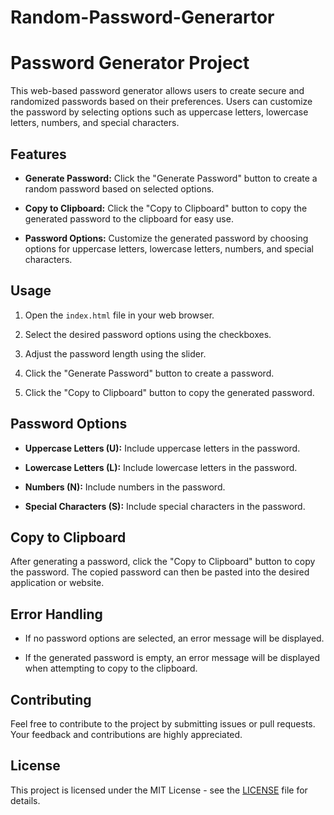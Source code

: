 # Random-Password-Generartor
# Password Generator Project

This web-based password generator allows users to create secure and randomized passwords based on their preferences. Users can customize the password by selecting options such as uppercase letters, lowercase letters, numbers, and special characters.

## Features

- **Generate Password:** Click the "Generate Password" button to create a random password based on selected options.

- **Copy to Clipboard:** Click the "Copy to Clipboard" button to copy the generated password to the clipboard for easy use.

- **Password Options:** Customize the generated password by choosing options for uppercase letters, lowercase letters, numbers, and special characters.

## Usage

1. Open the `index.html` file in your web browser.

2. Select the desired password options using the checkboxes.

3. Adjust the password length using the slider.

4. Click the "Generate Password" button to create a password.

5. Click the "Copy to Clipboard" button to copy the generated password.

## Password Options

- **Uppercase Letters (U):** Include uppercase letters in the password.

- **Lowercase Letters (L):** Include lowercase letters in the password.

- **Numbers (N):** Include numbers in the password.

- **Special Characters (S):** Include special characters in the password.

## Copy to Clipboard

After generating a password, click the "Copy to Clipboard" button to copy the password. The copied password can then be pasted into the desired application or website.

## Error Handling

- If no password options are selected, an error message will be displayed.

- If the generated password is empty, an error message will be displayed when attempting to copy to the clipboard.

## Contributing

Feel free to contribute to the project by submitting issues or pull requests. Your feedback and contributions are highly appreciated.

## License

This project is licensed under the MIT License - see the [LICENSE](LICENSE) file for details.

